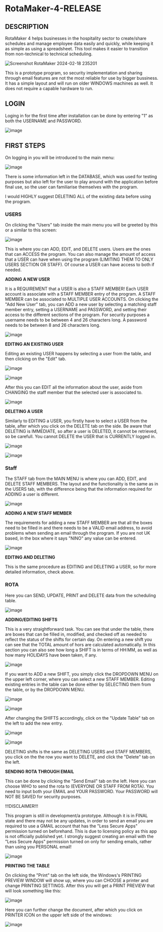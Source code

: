 # RotaMaker-4-RELEASE

## DESCRIPTION

RotaMaker 4 helps businesses in the hospitality sector to create/share schedules and manage employee data easily and quickly, while keeping it as simple as using a spreadsheet. This tool makes it easier to transition from non-technical to technical scheduling.

![Screenshot RotaMaker 2024-02-18 235201](https://github.com/dannkis/RotaMaker-4-RELEASE/assets/62340093/876276a3-7b8e-4144-b248-890370c00fff)

This is a prototype program, so security implementation and sharing through email features are not the most reliable for use by bigger bussiness.
It has a simple layout and will run on older WINDOWS machines as well. It does not require a capable hardware to run.

## LOGIN

Loging in for the first time after installation can be done by entering "1" as both the USERNAME and PASSWORD.

![image](https://github.com/dannkis/RotaMaker-4-RELEASE/assets/62340093/d85a32f5-1b67-4543-82ae-ccc1576b09f1)

## FIRST STEPS

On logging in you will be introduced to the main menu:

![image](https://github.com/dannkis/RotaMaker-4-RELEASE/assets/62340093/8dd45a78-206c-4eb5-a56c-1385a25ad770)

There is some information left in the DATABASE, which was used for testing purposes but also left for the user to play around with the application before final use, so the user can familiarise themselves with the program.

I would HIGHLY suggest DELETING ALL of the existing data before using the program.

### USERS

On clicking the "Users" tab inside the main menu you will be greeted by this or a similar to this screen:

![image](https://github.com/dannkis/RotaMaker-4-RELEASE/assets/62340093/dd705c71-0154-433a-b3a3-87816ef2e5b1)

This is where you can ADD, EDIT, and DELETE users. Users are the ones that can ACCESS the program. You can also manage the amount of access that a USER can have when using the program (LIMITING THEM TO ONLY USERS SECTION OR STAFF). Of course a USER can have access to both if needed.

**ADDING A NEW USER**

It is a REQUIREMENT that a USER is also a STAFF MEMBER! Each USER account is associate with a STAFF MEMBER entry of the program. A STAFF MEMBER can be associated to MULTIPLE USER ACCOUNTS. On clicking the "Add New User" tab, you can ADD a new user by selecting a matching staff member entry, setting a USERNAME and PASSWORD, and setting their access to the different sections of the program. For security purposes a username needs to be between 4 and 26 characters long. A password needs to be between 8 and 26 characters long.

![image](https://github.com/dannkis/RotaMaker-4-RELEASE/assets/62340093/1f74e7cc-1f2a-4d0f-8da4-3a4b5a0e1ac7)

**EDITING AN EXISTING USER**

Editing an existing USER happens by selecting a user from the table, and then clicking on the "Edit" tab.

![image](https://github.com/dannkis/RotaMaker-4-RELEASE/assets/62340093/858768a4-1946-4989-aa84-24bb75c49403)

![image](https://github.com/dannkis/RotaMaker-4-RELEASE/assets/62340093/a6644b01-fcdd-42e1-a3f5-5a68aa39f78b)

After this you can EDIT all the information about the user, aside from CHANGING the staff member that the selected user is associated to.

![image](https://github.com/dannkis/RotaMaker-4-RELEASE/assets/62340093/67d1f634-a71c-4fcc-b6c3-4e736f4a98e5)

**DELETING A USER**

Similarly to EDITING a USER, you firstly have to select a USER from the table, after which you click on the DELETE tab on the side. Be aware that DELETING is IMMEDIATE, so after a user is DELETED, it cannot be retrieved, so be carefull. You cannot DELETE the USER that is CURRENTLY logged in.

![image](https://github.com/dannkis/RotaMaker-4-RELEASE/assets/62340093/92e26f8a-f24b-40a6-be6a-cb07ff75dadd)

![image](https://github.com/dannkis/RotaMaker-4-RELEASE/assets/62340093/8af561ae-99d3-4906-8da1-6a56eb0da256)

### Staff

The STAFF tab from the MAIN MENU is where you can ADD, EDIT, and DELETE STAFF MEMBERS. The layout and the functionality is the same as in the USERS tab, with the difference being that the information required for ADDING a user is different.

![image](https://github.com/dannkis/RotaMaker-4-RELEASE/assets/62340093/526ec61e-a0cf-412d-99f2-8db91ba48c5b)

**ADDING A NEW STAFF MEMBER**

The requirements for adding a new STAFF MEMBER are that all the boxes need to be filled in and there needs to be a VALID email address, to avoid problems when sending an email through the program. If you are not UK based, in the box where it says "NINO" any value can be entered.

![image](https://github.com/dannkis/RotaMaker-4-RELEASE/assets/62340093/06a84b2d-5d4b-4f44-9c75-a1321789d62f)

**EDITING AND DELETING**

This is the same procedure as EDITING and DELETING a USER, so for more detailed information, check above.

### ROTA

Here you can SEND, UPDATE, PRINT and DELETE data from the scheduling table. 

![image](https://github.com/dannkis/RotaMaker-4-RELEASE/assets/62340093/710101d5-936d-4371-9e44-b6946a42085e)

**ADDING/EDITING SHIFTS**

This is a very straightforward task. You can see that under the table, there are boxes that can be filled in, modified, and checked off as needed to reflect the status of the shifts for certain day. On entering a new shift you can see that the TOTAL amount of hors are calculated automatically. In this section you can also see how long a SHIFT is in terms of HH:MM, as well as how many HOLIDAYS have been taken, if any.

![image](https://github.com/dannkis/RotaMaker-4-RELEASE/assets/62340093/5b11a28d-7378-412e-9431-fdd8b8bc96bc)

If you want to ADD a new SHIFT, you simply click the DROPDOWN MENU on the upper left corner, where you can select a new STAFF MEMBER. Editing existing entries in the table can be done either by SELECTING them from the table, or by the DROPDOWN MENU. 

![image](https://github.com/dannkis/RotaMaker-4-RELEASE/assets/62340093/100faff2-4f3a-41ec-b806-a49035267841)

![image](https://github.com/dannkis/RotaMaker-4-RELEASE/assets/62340093/8b9ebbd0-35db-48e6-a187-e245368824ad)

After changing the SHIFTS accordingly, click on the "Update Table" tab on the left to add the new entry.

![image](https://github.com/dannkis/RotaMaker-4-RELEASE/assets/62340093/b4f0e1ab-acf4-42d4-9f12-34a2e29e8e3a)

![image](https://github.com/dannkis/RotaMaker-4-RELEASE/assets/62340093/2b129ea2-79aa-45a4-acd4-d83a13ec8d6f)

DELETING shifts is the same as DELETING USERS and STAFF MEMBERS, you click on the the row you want to DELETE, and click the "Delete" tab on the left.

**SENDING ROTA THROUGH EMAIL**

This can be done by clicking the "Send Email" tab on the left. Here you can choose WHO to send the rota to (EVERYONE OR STAFF FROM ROTA). You need to input both your EMAIL and YOUR PASSWORD. Your PASSWORD will NOT BE SAVED for security purposes.

!!!DISCLAIMER!!!

This program is still in development/a prototype. Although it is in FINAL state and there may not be any updates, in order to send an email you are required to use a GMAIL account that has the "Less Secure Apps" permission turned on beforehand. This is due to licensing policy as this app is not officially published yet. I strongly suggest creating an email with the "Less Secure Apps" permission turned on only for sending emails, rather than using you PERSONAL email!

![image](https://github.com/dannkis/RotaMaker-4-RELEASE/assets/62340093/59449d9a-866d-41bd-bf30-313f275db9e8)

**PRINTING THE TABLE**

On clicking the "Print" tab on the left side, the Windows's PRINTING PREVIEW WINDOW will show up, where you can CHOOSE a printer and change PRINTING SETTINGS. After this you will get a PRINT PREVIEW that will look something like this:

![image](https://github.com/dannkis/RotaMaker-4-RELEASE/assets/62340093/54b7739a-2218-44c8-a6cb-91f4a484198c)

Here you can further change the document, after which you click on PRINTER ICON on the upper left side of the windows:

![image](https://github.com/dannkis/RotaMaker-4-RELEASE/assets/62340093/1366462f-e34e-4921-879d-c21538a06220)


